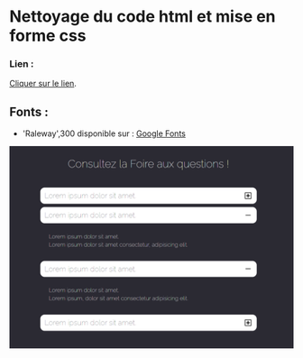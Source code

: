 # Nettoyage du code html et mise en forme css

 ### Lien :
[Cliquer sur le lien](https://anilcharif.github.io/clean/).

## Fonts :
 - 'Raleway',300 disponible sur : [Google Fonts](https://fonts.google.com/specimen/Raleway)

 ![Raleway](./asset/Screenshot_1.png)
